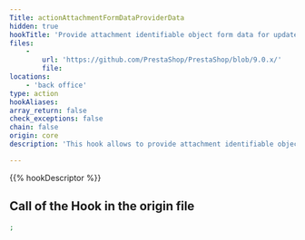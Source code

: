 ```yaml
---
Title: actionAttachmentFormDataProviderData
hidden: true
hookTitle: 'Provide attachment identifiable object form data for update'
files:
    -
        url: 'https://github.com/PrestaShop/PrestaShop/blob/9.0.x/'
        file: 
locations:
    - 'back office'
type: action
hookAliases: 
array_return: false
check_exceptions: false
chain: false
origin: core
description: 'This hook allows to provide attachment identifiable object form data which will prefill the form in update/edition page'

---
```


{{% hookDescriptor %}}

## Call of the Hook in the origin file

```php
;
```
